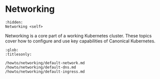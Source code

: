 # Networking

```{toctree}
:hidden:
Networking <self>
```

Networking is a core part of a working Kubernetes cluster. These topics cover
how to configure and use key capabilities of Canonical Kubernetes.


```{toctree}
:glob:
:titlesonly:

/howto/networking/default-network.md
/howto/networking/default-dns.md
/howto/networking/default-ingress.md
```